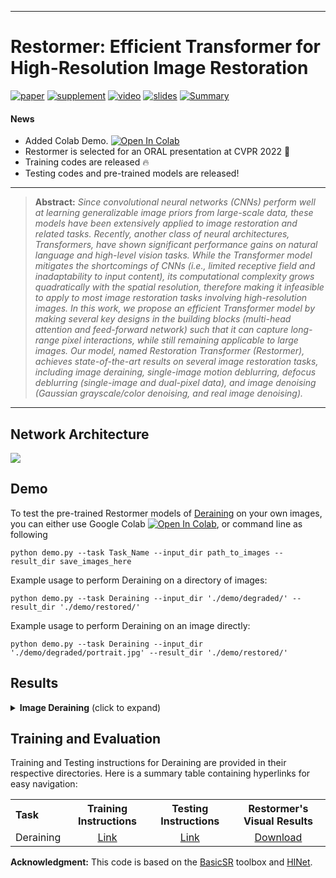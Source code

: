 ---

# Restormer: Efficient Transformer for High-Resolution Image Restoration

[![paper](https://img.shields.io/badge/arXiv-Paper-<COLOR>.svg)](https://arxiv.org/abs/2111.09881)
[![supplement](https://img.shields.io/badge/Supplementary-Material-red)](https://drive.google.com/file/d/1oKGON8vG4uDWMmZKqHeTMnFowhOubifK/view?usp=sharing)
[![video](https://img.shields.io/badge/Video-Presentation-F9D371)](https://www.youtube.com/watch?v=3mqu6N4_0pY&t)
[![slides](https://img.shields.io/badge/Presentation-Slides-B762C1)](https://drive.google.com/file/d/19wKhnQtr3mcD6IsLj0ZFSwCgIRKUkDQJ/view?usp=sharing)
[![Summary](https://img.shields.io/badge/Summary-Slide-87CEEB)](https://drive.google.com/file/d/1wyKAMLzJpDqHiF6AMsmnmGQC241GyT8q/view?usp=sharing)


#### News
-  Added Colab Demo. [![Open In Colab](https://colab.research.google.com/assets/colab-badge.svg)](https://colab.research.google.com/drive/12wj9QD29rYEaZUwRl6jfva-mI99CuqAe)
-  Restormer is selected for an ORAL presentation at CVPR 2022 :dizzy:
-  Training codes are released :fire:
- Testing codes and pre-trained models are released!
<hr />

> **Abstract:** *Since convolutional neural networks (CNNs) perform well at learning generalizable image priors from large-scale data, these models have been extensively applied to image restoration and related tasks. Recently, another class of neural architectures, Transformers, have shown significant performance gains on natural language and high-level vision tasks. While the Transformer model mitigates the shortcomings of CNNs (i.e., limited receptive field and inadaptability to input content), its computational complexity grows quadratically with the spatial resolution, therefore making it infeasible to apply to most image restoration tasks involving high-resolution images. In this work, we propose an efficient Transformer model by making several key designs in the building blocks (multi-head attention and feed-forward network) such that it can capture long-range pixel interactions, while still remaining applicable to large images. Our model, named Restoration Transformer (Restormer), achieves state-of-the-art results on several image restoration tasks, including image deraining, single-image motion deblurring, defocus deblurring (single-image and dual-pixel data), and image denoising (Gaussian grayscale/color denoising, and real image denoising).* 
<hr />

## Network Architecture

<img src = "https://i.imgur.com/ulLoEig.png"> 

## Demo

To test the pre-trained Restormer models of [Deraining](https://drive.google.com/drive/folders/1ZEDDEVW0UgkpWi-N4Lj_JUoVChGXCu_u) on your own images, you can either use Google Colab [![Open In Colab](https://colab.research.google.com/assets/colab-badge.svg)](https://colab.research.google.com/drive/1lOzh9Rpz4cdLput6Y00sU4tNuZJTtjBY#scrollTo=SRd46QaXlklQ), or command line as following
```
python demo.py --task Task_Name --input_dir path_to_images --result_dir save_images_here
```
Example usage to perform Deraining on a directory of images:
```
python demo.py --task Deraining --input_dir './demo/degraded/' --result_dir './demo/restored/'
```
Example usage to perform Deraining on an image directly:
```
python demo.py --task Deraining --input_dir './demo/degraded/portrait.jpg' --result_dir './demo/restored/'
```


## Results
<details>
<summary><strong>Image Deraining</strong> (click to expand) </summary>
  
### Results on Rain100L Dataset
<img src = "https://i.imgur.com/yRTvF21.png"> 

### Results on Rain100H Dataset
<img src = "https://i.imgur.com/j2SJN7x.png"> 

### Comaparisons with Different Models
<img src = "https://i.imgur.com/mMoqYJi.png"> 
</details>

## Training and Evaluation

Training and Testing instructions for Deraining are provided in their respective directories. Here is a summary table containing hyperlinks for easy navigation:

<table>
  <tr>
    <th align="left">Task</th>
    <th align="center">Training Instructions</th>
    <th align="center">Testing Instructions</th>
    <th align="center">Restormer's Visual Results</th>
  </tr>
  <tr>
    <td align="left">Deraining</td>
    <td align="center"><a href="Deraining/README.md#training">Link</a></td>
    <td align="center"><a href="Deraining/README.md#evaluation">Link</a></td>
    <td align="center"><a href="https://drive.google.com/drive/folders/1O1FJ-eAOgfuzB2rQvx9J4OJ2dsulnDur?usp=sharing">Download</a></td>
  </tr>
</table>

**Acknowledgment:** This code is based on the [BasicSR](https://github.com/xinntao/BasicSR) toolbox and [HINet](https://github.com/megvii-model/HINet). 

